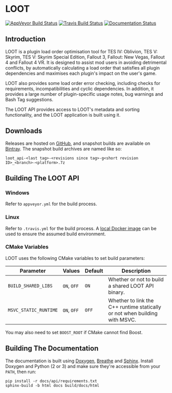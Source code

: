 # LOOT

[![AppVeyor Build Status](https://ci.appveyor.com/api/projects/status/48a540m7ywuqcl3b/branch/dev?svg=true)](https://ci.appveyor.com/project/LOOT/loot-api/branch/dev)
[![Travis Build Status](https://travis-ci.org/loot/loot-api.svg?branch=dev)](https://travis-ci.org/loot/loot-api)
[![Documentation Status](https://readthedocs.org/projects/loot-api/badge/?version=latest)](http://loot-api.readthedocs.io/en/latest/?badge=latest)

## Introduction

LOOT is a plugin load order optimisation tool for TES IV: Oblivion, TES V: Skyrim, TES V: Skyrim Special Edition, Fallout 3, Fallout: New Vegas, Fallout 4 and Fallout 4 VR. It is designed to assist mod users in avoiding detrimental conflicts, by automatically calculating a load order that satisfies all plugin dependencies and maximises each plugin's impact on the user's game.

LOOT also provides some load order error checking, including checks for requirements, incompatibilities and cyclic dependencies. In addition, it provides a large number of plugin-specific usage notes, bug warnings and Bash Tag suggestions.

The LOOT API provides access to LOOT's metadata and sorting functionality, and the LOOT application is built using it.

## Downloads

Releases are hosted on [GitHub](https://github.com/loot/loot-api/releases), and snapshot builds are available on [Bintray](https://bintray.com/loot/snapshots/loot-api). The snapshot build archives are named like so:

```
loot_api-<last tag>-<revisions since tag>-g<short revision ID>_<branch>-<platform>.7z
```

## Building The LOOT API

### Windows

Refer to `appveyor.yml` for the build process.

### Linux

Refer to `.travis.yml` for the build process. A [local Docker image](https://docs.travis-ci.com/user/common-build-problems/#Troubleshooting-Locally-in-a-Docker-Image) can be used to ensure the assumed build environment.

### CMake Variables

LOOT uses the following CMake variables to set build parameters:

Parameter | Values | Default |Description
----------|--------|---------|-----------
`BUILD_SHARED_LIBS` | `ON`, `OFF` | `ON` | Whether or not to build a shared LOOT API binary.
`MSVC_STATIC_RUNTIME` | `ON`, `OFF` | `OFF` | Whether to link the C++ runtime statically or not when building with MSVC.

You may also need to set `BOOST_ROOT` if CMake cannot find Boost.

## Building The Documentation

The documentation is built using [Doxygen](http://www.stack.nl/~dimitri/doxygen/), [Breathe](https://breathe.readthedocs.io/en/latest/) and [Sphinx](http://www.sphinx-doc.org/en/stable/). Install Doxygen and Python (2 or 3) and make sure they're accessible from your `PATH`, then run:

```
pip install -r docs/api/requirements.txt
sphinx-build -b html docs build/docs/html
```
